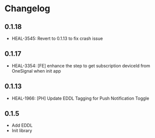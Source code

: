 # Changelog

## 0.1.18
- HEAL-3545: Revert to 0.1.13 to fix crash issue

## 0.1.17
- HEAL-3354: [FE] enhance the step to get subscription deviceId from OneSignal when init app

## 0.1.13
- HEAL-1966: [PH] Update EDDL Tagging for Push Notification Toggle

## 0.1.5
- Add EDDL
- Init library

